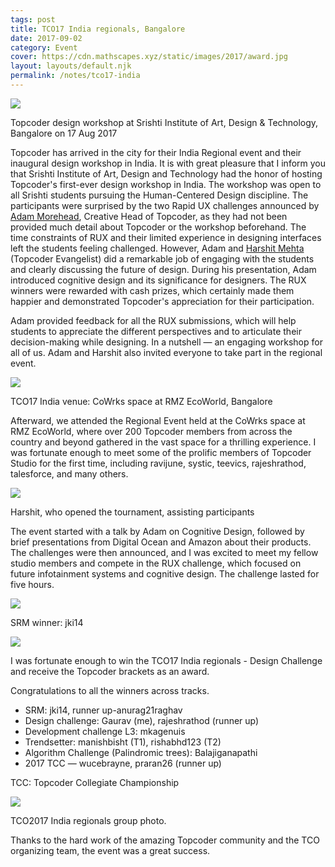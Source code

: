 ```yaml
---
tags: post
title: TCO17 India regionals, Bangalore
date: 2017-09-02
category: Event
cover: https://cdn.mathscapes.xyz/static/images/2017/award.jpg
layout: layouts/default.njk
permalink: /notes/tco17-india
---
```


<img src="https://cdn.mathscapes.xyz/static/images/2017/workshop.jpg" />
<p class="caption">Topcoder design workshop at Srishti Institute of Art, Design & Technology, Bangalore on 17 Aug 2017</p>

Topcoder has arrived in the city for their India Regional event and their inaugural design workshop in India. It is with great pleasure that I inform you that Srishti Institute of Art, Design and Technology had the honor of hosting Topcoder's first-ever design workshop in India. The workshop was open to all Srishti students pursuing the Human-Centered Design discipline. The participants were surprised by the two Rapid UX challenges announced by [Adam Morehead](https://www.linkedin.com/in/adroc/), Creative Head of Topcoder, as they had not been provided much detail about Topcoder or the workshop beforehand. The time constraints of RUX and their limited experience in designing interfaces left the students feeling challenged. However, Adam and [Harshit Mehta](https://www.linkedin.com/in/harshitmehta15) (Topcoder Evangelist) did a remarkable job of engaging with the students and clearly discussing the future of design. During his presentation, Adam introduced cognitive design and its significance for designers. The RUX winners were rewarded with cash prizes, which certainly made them happier and demonstrated Topcoder's appreciation for their participation.

Adam provided feedback for all the RUX submissions, which will help students to appreciate the different perspectives and to articulate their decision-making while designing. In a nutshell — an engaging workshop for all of us. Adam and Harshit also invited everyone to take part in the regional event.

<img src="https://cdn.mathscapes.xyz/static/images/2017/image7.jpg" />
<p class="caption">TCO17 India venue: CoWrks space at RMZ EcoWorld, Bangalore</p>

Afterward, we attended the Regional Event held at the CoWrks space at RMZ EcoWorld, where over 200 Topcoder members from across the country and beyond gathered in the vast space for a thrilling experience. I was fortunate enough to meet some of the prolific members of Topcoder Studio for the first time, including ravijune, systic, teevics, rajeshrathod, talesforce, and many others.

<img src="https://cdn.mathscapes.xyz/static/images/2017/image3.jpg" />
<p class="caption">Harshit, who opened the tournament, assisting participants</p>

The event started with a talk by Adam on Cognitive Design, followed by brief presentations from Digital Ocean and Amazon about their products. The challenges were then announced, and I was excited to meet my fellow studio members and compete in the RUX challenge, which focused on future infotainment systems and cognitive design. The challenge lasted for five hours.

<img src="https://cdn.mathscapes.xyz/static/images/2017/image12.jpg" />
<p class="caption">SRM winner: jki14</p>

<img src="https://cdn.mathscapes.xyz/static/images/2017/award.jpg" />
<p class="caption">I was fortunate enough to win the TCO17 India regionals - Design Challenge and receive the Topcoder brackets as an award.</p>

Congratulations to all the winners across tracks.
- SRM: jki14, runner up-anurag21raghav
- Design challenge: Gaurav (me), rajeshrathod (runner up)
- Development challenge L3: mkagenuis
- Trendsetter: manishbisht (T1), rishabhd123 (T2)
- Algorithm Challenge (Palindromic trees): Balajiganapathi
- 2017 TCC — wucebrayne, praran26 (runner up)

TCC: Topcoder Collegiate Championship

<img src="https://cdn.mathscapes.xyz/static/images/2017/group.jpg" />
<p class="caption">TCO2017 India regionals group photo.</p>

Thanks to the hard work of the amazing Topcoder community and the TCO organizing team, the event was a great success.